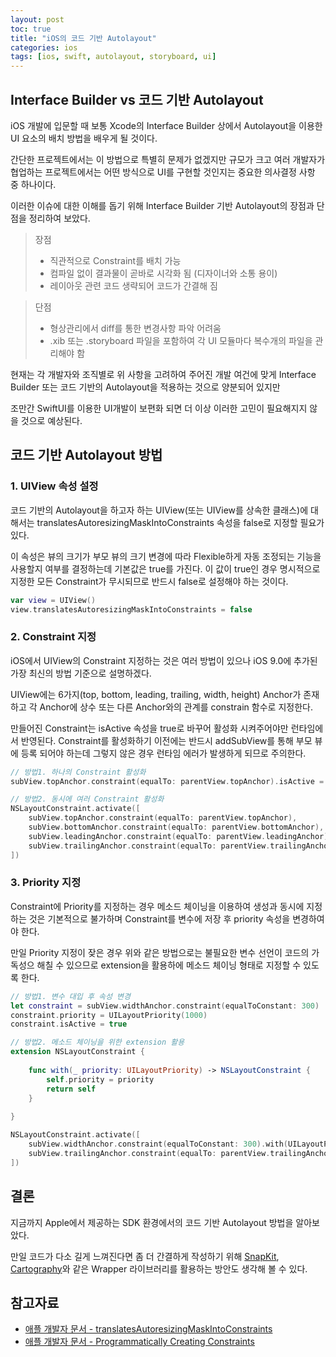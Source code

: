 ```yaml
---
layout: post
toc: true
title: "iOS의 코드 기반 Autolayout"
categories: ios
tags: [ios, swift, autolayout, storyboard, ui]
---
```


## Interface Builder vs 코드 기반 Autolayout
iOS 개발에 입문할 때 보통 Xcode의 Interface Builder 상에서 Autolayout을 이용한 UI 요소의 배치 방법을 배우게 될 것이다.

간단한 프로젝트에서는 이 방법으로 특별히 문제가 없겠지만 규모가 크고 여러 개발자가 협업하는 프로젝트에서는 어떤 방식으로 UI를 구현할 것인지는 중요한 의사결정 사항 중 하나이다.

이러한 이슈에 대한 이해를 돕기 위해 Interface Builder 기반 Autolayout의 장점과 단점을 정리하여 보았다.

> 장점
> - 직관적으로 Constraint를 배치 가능
> - 컴파일 없이 결과물이 곧바로 시각화 됨 (디자이너와 소통 용이)
> - 레이아웃 관련 코드 생략되어 코드가 간결해 짐

> 단점
> - 형상관리에서 diff를 통한 변경사항 파악 어려움
> - .xib 또는 .storyboard 파일을 포함하여 각 UI 모듈마다 복수개의 파일을 관리해야 함

현재는 각 개발자와 조직별로 위 사항을 고려하여 주어진 개발 여건에 맞게 Interface Builder 또는 코드 기반의 Autolayout을 적용하는 것으로 양분되어 있지만

조만간 SwiftUI를 이용한 UI개발이 보편화 되면 더 이상 이러한 고민이 필요해지지 않을 것으로 예상된다.



## 코드 기반 Autolayout 방법

### 1. UIView 속성 설정
코드 기반의 Autolayout을 하고자 하는 UIView(또는 UIView를 상속한 클래스)에 대해서는 translatesAutoresizingMaskIntoConstraints 속성을 false로 지정할 필요가 있다.

이 속성은 뷰의 크기가 부모 뷰의 크기 변경에 따라 Flexible하게 자동 조정되는 기능을 사용할지 여부를 결정하는데 기본값은 true를 가진다.
이 값이 true인 경우 명시적으로 지정한 모든 Constraint가 무시되므로 반드시 false로 설정해야 하는 것이다.

``` swift
var view = UIView()
view.translatesAutoresizingMaskIntoConstraints = false
```

### 2. Constraint 지정
iOS에서 UIView의 Constraint 지정하는 것은 여러 방법이 있으나 iOS 9.0에 추가된 가장 최신의 방법 기준으로 설명하겠다.

UIView에는 6가지(top, bottom, leading, trailing, width, height) Anchor가 존재하고 각 Anchor에 상수 또는 다른 Anchor와의 관계를 constrain 함수로 지정한다.

만들어진 Constraint는 isActive 속성을 true로 바꾸어 활성화 시켜주어야만 런타임에서 반영된다. Constraint를 활성화하기 이전에는 반드시 addSubView를 통해 부모 뷰에 등록 되어야 하는데 그렇지 않은 경우 런타임 에러가 발생하게 되므로 주의한다.

``` swift 
// 방법1. 하나의 Constraint 활성화
subView.topAnchor.constraint(equalTo: parentView.topAnchor).isActive = true
```

``` swift 
// 방법2. 동시에 여러 Constraint 활성화
NSLayoutConstraint.activate([
    subView.topAnchor.constraint(equalTo: parentView.topAnchor),
    subView.bottomAnchor.constraint(equalTo: parentView.bottomAnchor),
    subView.leadingAnchor.constraint(equalTo: parentView.leadingAnchor),
    subView.trailingAnchor.constraint(equalTo: parentView.trailingAnchor)
])
```

### 3. Priority 지정
Constraint에 Priority를 지정하는 경우 메소드 체이닝을 이용하여 생성과 동시에 지정하는 것은 기본적으로 불가하며 Constraint를 변수에 저장 후 priority 속성을 변경하여야 한다.

만일 Priority 지정이 잦은 경우 위와 같은 방법으로는 불필요한 변수 선언이 코드의 가독성으 해칠 수 있으므로 extension을 활용하에 메소드 체이닝 형태로 지정할 수 있도록 한다.

``` swift
// 방법1. 변수 대입 후 속성 변경
let constraint = subView.widthAnchor.constraint(equalToConstant: 300)
constraint.priority = UILayoutPriority(1000)
constraint.isActive = true
```

``` swift
// 방법2. 메소드 체이닝을 위한 extension 활용
extension NSLayoutConstraint {
    
    func with(_ priority: UILayoutPriority) -> NSLayoutConstraint {
        self.priority = priority
        return self
    }
    
}

NSLayoutConstraint.activate([
    subView.widthAnchor.constraint(equalToConstant: 300).with(UILayoutPriority(1000)),
    subView.trailingAnchor.constraint(equalTo: parentView.trailingAnchor).with(UILayoutPriority(700)),
])
```


## 결론
지금까지 Apple에서 제공하는 SDK 환경에서의 코드 기반 Autolayout 방법을 알아보았다.

만일 코드가 다소 길게 느껴진다면 좀 더 간결하게 작성하기 위해 [SnapKit](https://github.com/SnapKit/SnapKit), [Cartography](https://github.com/robb/Cartography)와 같은 Wrapper 라이브러리를 활용하는 방안도 생각해 볼 수 있다.


## 참고자료
- [애플 개발자 문서 - translatesAutoresizingMaskIntoConstraints](https://developer.apple.com/documentation/uikit/uiview/1622572-translatesautoresizingmaskintoco)
- [애플 개발자 문서 - Programmatically Creating Constraints](https://developer.apple.com/library/archive/documentation/UserExperience/Conceptual/AutolayoutPG/ProgrammaticallyCreatingConstraints.html)
